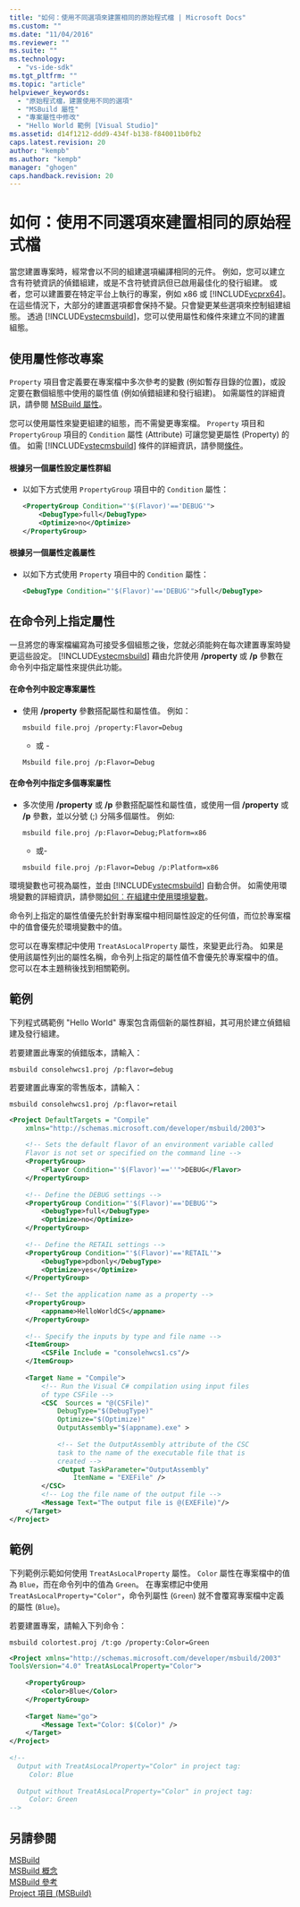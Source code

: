 ```yaml
---
title: "如何：使用不同選項來建置相同的原始程式檔 | Microsoft Docs"
ms.custom: ""
ms.date: "11/04/2016"
ms.reviewer: ""
ms.suite: ""
ms.technology: 
  - "vs-ide-sdk"
ms.tgt_pltfrm: ""
ms.topic: "article"
helpviewer_keywords: 
  - "原始程式檔，建置使用不同的選項"
  - "MSBuild 屬性"
  - "專案屬性中修改"
  - "Hello World 範例 [Visual Studio]"
ms.assetid: d14f1212-ddd9-434f-b138-f840011b0fb2
caps.latest.revision: 20
author: "kempb"
ms.author: "kempb"
manager: "ghogen"
caps.handback.revision: 20
---
```

# <a name="how-to-build-the-same-source-files-with-different-options"></a>如何：使用不同選項來建置相同的原始程式檔
當您建置專案時，經常會以不同的組建選項編譯相同的元件。 例如，您可以建立含有符號資訊的偵錯組建，或是不含符號資訊但已啟用最佳化的發行組建。 或者，您可以建置要在特定平台上執行的專案，例如 x86 或 [!INCLUDE[vcprx64](../extensibility/internals/includes/vcprx64_md.md)]。 在這些情況下，大部分的建置選項都會保持不變。只會變更某些選項來控制組建組態。 透過 [!INCLUDE[vstecmsbuild](../extensibility/internals/includes/vstecmsbuild_md.md)]，您可以使用屬性和條件來建立不同的建置組態。  
  
## <a name="using-properties-to-modify-projects"></a>使用屬性修改專案  
 `Property` 項目會定義要在專案檔中多次參考的變數 (例如暫存目錄的位置)，或設定要在數個組態中使用的屬性值 (例如偵錯組建和發行組建)。 如需屬性的詳細資訊，請參閱 [MSBuild 屬性](../msbuild/msbuild-properties.md)。  
  
 您可以使用屬性來變更組建的組態，而不需變更專案檔。 `Property` 項目和 `PropertyGroup` 項目的 `Condition` 屬性 (Attribute) 可讓您變更屬性 (Property) 的值。 如需 [!INCLUDE[vstecmsbuild](../extensibility/internals/includes/vstecmsbuild_md.md)] 條件的詳細資訊，請參閱[條件](../msbuild/msbuild-conditions.md)。  
  
#### <a name="to-set-a-group-of-properties-based-on-another-property"></a>根據另一個屬性設定屬性群組  
  
-   以如下方式使用 `PropertyGroup` 項目中的 `Condition` 屬性：  
  
    ```xml  
    <PropertyGroup Condition="'$(Flavor)'=='DEBUG'">  
        <DebugType>full</DebugType>  
        <Optimize>no</Optimize>  
    </PropertyGroup>  
    ```  
  
#### <a name="to-define-a-property-based-on-another-property"></a>根據另一個屬性定義屬性  
  
-   以如下方式使用 `Property` 項目中的 `Condition` 屬性：  
  
    ```xml  
    <DebugType Condition="'$(Flavor)'=='DEBUG'">full</DebugType>  
    ```  
  
## <a name="specifying-properties-on-the-command-line"></a>在命令列上指定屬性  
 一旦將您的專案檔編寫為可接受多個組態之後，您就必須能夠在每次建置專案時變更這些設定。 [!INCLUDE[vstecmsbuild](../extensibility/internals/includes/vstecmsbuild_md.md)] 藉由允許使用 **/property** 或 **/p** 參數在命令列中指定屬性來提供此功能。  
  
#### <a name="to-set-a-project-property-at-the-command-line"></a>在命令列中設定專案屬性  
  
-   使用 **/property** 參數搭配屬性和屬性值。 例如：  
  
    ```  
    msbuild file.proj /property:Flavor=Debug  
    ```  
  
     - 或 -  
  
    ```  
    Msbuild file.proj /p:Flavor=Debug  
    ```  
  
#### <a name="to-specify-more-than-one-project-property-at-the-command-line"></a>在命令列中指定多個專案屬性  
  
-   多次使用 **/property** 或 **/p** 參數搭配屬性和屬性值，或使用一個 **/property** 或 **/p** 參數，並以分號 (;) 分隔多個屬性。 例如:   
  
    ```  
    msbuild file.proj /p:Flavor=Debug;Platform=x86  
    ```  
  
     - 或-  
  
    ```  
    msbuild file.proj /p:Flavor=Debug /p:Platform=x86  
    ```  
  
 環境變數也可視為屬性，並由 [!INCLUDE[vstecmsbuild](../extensibility/internals/includes/vstecmsbuild_md.md)] 自動合併。 如需使用環境變數的詳細資訊，請參閱[如何︰在組建中使用環境變數](../msbuild/how-to-use-environment-variables-in-a-build.md)。  
  
 命令列上指定的屬性值優先於針對專案檔中相同屬性設定的任何值，而位於專案檔中的值會優先於環境變數中的值。  
  
 您可以在專案標記中使用 `TreatAsLocalProperty` 屬性，來變更此行為。 如果是使用該屬性列出的屬性名稱，命令列上指定的屬性值不會優先於專案檔中的值。 您可以在本主題稍後找到相關範例。  
  
## <a name="example"></a>範例  
 下列程式碼範例 "Hello World" 專案包含兩個新的屬性群組，其可用於建立偵錯組建及發行組建。  
  
 若要建置此專案的偵錯版本，請輸入：  
  
```  
msbuild consolehwcs1.proj /p:flavor=debug  
```  
  
 若要建置此專案的零售版本，請輸入：  
  
```  
msbuild consolehwcs1.proj /p:flavor=retail  
```  
  
```xml  
<Project DefaultTargets = "Compile"  
    xmlns="http://schemas.microsoft.com/developer/msbuild/2003">  
  
    <!-- Sets the default flavor of an environment variable called   
    Flavor is not set or specified on the command line -->  
    <PropertyGroup>  
        <Flavor Condition="'$(Flavor)'==''">DEBUG</Flavor>  
    </PropertyGroup>  
  
    <!-- Define the DEBUG settings -->  
    <PropertyGroup Condition="'$(Flavor)'=='DEBUG'">  
        <DebugType>full</DebugType>  
        <Optimize>no</Optimize>  
    </PropertyGroup>  
  
    <!-- Define the RETAIL settings -->  
    <PropertyGroup Condition="'$(Flavor)'=='RETAIL'">  
        <DebugType>pdbonly</DebugType>  
        <Optimize>yes</Optimize>  
    </PropertyGroup>  
  
    <!-- Set the application name as a property -->  
    <PropertyGroup>  
        <appname>HelloWorldCS</appname>  
    </PropertyGroup>  
  
    <!-- Specify the inputs by type and file name -->  
    <ItemGroup>  
        <CSFile Include = "consolehwcs1.cs"/>  
    </ItemGroup>  
  
    <Target Name = "Compile">  
        <!-- Run the Visual C# compilation using input files  
        of type CSFile -->  
        <CSC  Sources = "@(CSFile)"  
            DebugType="$(DebugType)"  
            Optimize="$(Optimize)"  
            OutputAssembly="$(appname).exe" >  
  
            <!-- Set the OutputAssembly attribute of the CSC  
            task to the name of the executable file that is   
            created -->  
            <Output TaskParameter="OutputAssembly"  
                ItemName = "EXEFile" />  
        </CSC>  
        <!-- Log the file name of the output file -->  
        <Message Text="The output file is @(EXEFile)"/>  
    </Target>  
</Project>  
```  
  
## <a name="example"></a>範例  
 下列範例示範如何使用 `TreatAsLocalProperty` 屬性。 `Color` 屬性在專案檔中的值為 `Blue`，而在命令列中的值為 `Green`。 在專案標記中使用 `TreatAsLocalProperty="Color"`，命令列屬性 (`Green`) 就不會覆寫專案檔中定義的屬性 (`Blue`)。  
  
 若要建置專案，請輸入下列命令：  
  
```  
msbuild colortest.proj /t:go /property:Color=Green  
```  
  
```xml  
<Project xmlns="http://schemas.microsoft.com/developer/msbuild/2003"  
ToolsVersion="4.0" TreatAsLocalProperty="Color">  
  
    <PropertyGroup>  
        <Color>Blue</Color>  
    </PropertyGroup>  
  
    <Target Name="go">  
        <Message Text="Color: $(Color)" />  
    </Target>  
</Project>  
  
<!--  
  Output with TreatAsLocalProperty="Color" in project tag:  
     Color: Blue  
  
  Output without TreatAsLocalProperty="Color" in project tag:  
     Color: Green  
-->  
```  
  
## <a name="see-also"></a>另請參閱  
[ MSBuild](../msbuild/msbuild.md)  
 [MSBuild 概念](../msbuild/msbuild-concepts.md)   
 [MSBuild 參考](../msbuild/msbuild-reference.md)   
 [Project 項目 (MSBuild)](../msbuild/project-element-msbuild.md)


<!--HONumber=Feb17_HO4-->


